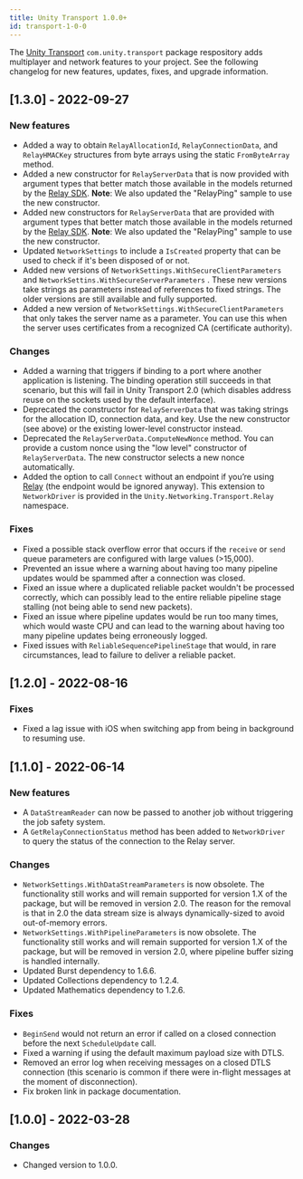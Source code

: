 ```yaml
---
title: Unity Transport 1.0.0+
id: transport-1-0-0
---
```


The [Unity Transport](../../transport/current/about) `com.unity.transport` package respository adds multiplayer and network features to your project. See the following changelog for new features, updates, fixes, and upgrade information.

## [1.3.0] - 2022-09-27

### New features

* Added a way to obtain `RelayAllocationId`, `RelayConnectionData`, and `RelayHMACKey` structures from byte arrays using the static `FromByteArray` method.
* Added a new constructor for `RelayServerData` that is now provided with argument types that better match those available in the models returned by the [Relay SDK](https://docs.unity.com/relay/SDK/sdk.html). **Note**: We also updated the "RelayPing" sample to use the new constructor.
* Added new constructors for `RelayServerData` that are provided with argument types that better match those available in the models returned by the [Relay SDK](https://docs.unity.com/relay/SDK/sdk.html). **Note**: We also updated the "RelayPing" sample to use the new constructor.
* Updated `NetworkSettings` to include a `IsCreated` property that can be used to check if it's been disposed of or not.
* Added new versions of `NetworkSettings.WithSecureClientParameters` and `NetworkSettins.WithSecureServerParameters` . These new versions take strings as parameters instead of references to fixed strings. The older versions are still available and fully supported.
* Added a new version of `NetworkSettings.WithSecureClientParameters` that only takes the server name as a parameter. You can use this when the server uses certificates from a recognized CA (certificate authority).

### Changes

* Added a warning that triggers if binding to a port where another application is listening. The binding operation still succeeds in that scenario, but this will fail in Unity Transport 2.0 (which disables address reuse on the sockets used by the default interface).
* Deprecated the constructor for `RelayServerData` that was taking strings for the allocation ID, connection data, and key. Use the new constructor (see above) or the existing lower-level constructor instead.
* Deprecated the `RelayServerData.ComputeNewNonce` method. You can provide a custom nonce using the "low level" constructor of `RelayServerData`. The new constructor selects a new nonce automatically.
* Added the option to call `Connect` without an endpoint if you’re using [Relay](https://docs.unity.com/relay) (the endpoint would be ignored anyway). This extension to `NetworkDriver` is provided in the `Unity.Networking.Transport.Relay` namespace.

### Fixes

* Fixed a possible stack overflow error that occurs if the `receive` or `send` queue parameters are configured with large values (>15,000).
* Prevented an issue where a warning about having too many pipeline updates would be spammed after a connection was closed.
* Fixed an issue where a duplicated reliable packet wouldn't be processed correctly, which can possibly lead to the entire reliable pipeline stage stalling (not being able to send new packets).
* Fixed an issue where pipeline updates would be run too many times, which would waste CPU and can lead to the warning about having too many pipeline updates being erroneously logged.
* Fixed issues with `ReliableSequencePipelineStage` that would, in rare circumstances, lead to failure to deliver a reliable packet.

## [1.2.0] - 2022-08-16

### Fixes

* Fixed a lag issue with iOS when switching app from being in background to resuming use.

## [1.1.0] - 2022-06-14

### New features

* A `DataStreamReader` can now be passed to another job without triggering the job safety system.
* A `GetRelayConnectionStatus` method has been added to `NetworkDriver` to query the status of the connection to the Relay server.

### Changes

* `NetworkSettings.WithDataStreamParameters` is now obsolete. The functionality still works and will remain supported for version 1.X of the package, but will be removed in version 2.0. The reason for the removal is that in 2.0 the data stream size is always dynamically-sized to avoid out-of-memory errors.
* `NetworkSettings.WithPipelineParameters` is now obsolete. The functionality still works and will remain supported for version 1.X of the package, but will be removed in version 2.0, where pipeline buffer sizing is handled internally.
* Updated Burst dependency to 1.6.6.
* Updated Collections dependency to 1.2.4.
* Updated Mathematics dependency to 1.2.6.

### Fixes

* `BeginSend` would not return an error if called on a closed connection before the next `ScheduleUpdate` call.
* Fixed a warning if using the default maximum payload size with DTLS.
* Removed an error log when receiving messages on a closed DTLS connection (this scenario is common if there were in-flight messages at the moment of disconnection).
* Fix broken link in package documentation.

## [1.0.0] - 2022-03-28

### Changes

* Changed version to 1.0.0.